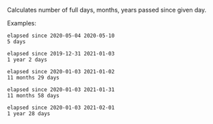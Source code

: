 Calculates number of full days, months, years passed since given day.

Examples:
```
elapsed since 2020-05-04 2020-05-10
5 days

elapsed since 2019-12-31 2021-01-03
1 year 2 days

elapsed since 2020-01-03 2021-01-02
11 months 29 days

elapsed since 2020-01-03 2021-01-31
11 months 58 days

elapsed since 2020-01-03 2021-02-01
1 year 28 days
```
